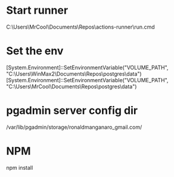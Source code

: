 
# Start runner
C:\Users\MrCool\Documents\Repos\actions-runner\run.cmd

# Set the env
[System.Environment]::SetEnvironmentVariable("VOLUME_PATH", "C:\Users\WinMax2\Documents\Repos\postgres\data")
[System.Environment]::SetEnvironmentVariable("VOLUME_PATH", "C:\Users\MrCool\Documents\Repos\postgres\data")

# pgadmin server config dir
/var/lib/pgadmin/storage/ronaldmanganaro_gmail.com/

# NPM
npm install